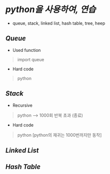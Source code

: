 *python을 사용하여, 연습*
=====  
- queue, stack, linked list, hash table, tree, heep 

*Queue*
----- 
- Used function  
> import queue  

- Hard code
> python

*Stack*
----- 
- Recursive  
>  python --> 1000회 반복 초과 (종료)  

- Hard code  
> python [python의 재귀는 1000번까지만 동작]  


*Linked List*  
----- 
>

*Hash Table*  
----- 
